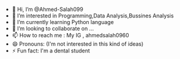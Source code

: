 - 👋 Hi, I’m @Ahmed-Salah099
- 👀 I’m interested in Programming,Data Analysis,Bussines Analysis
- 🌱 I’m currently learning Python language
- 💞️ I’m looking to collaborate on ...
- 📫 How to reach me : My IG , ahmedsalah0960
- 😄 Pronouns: (I'm not interested in this kind of ideas)
- ⚡ Fun fact: I'm a dental student

<!---
Ahmed-Salah099/Ahmed-Salah099 is a ✨ special ✨ repository because its `README.md` (this file) appears on your GitHub profile.
You can click the Preview link to take a look at your changes.
--->

